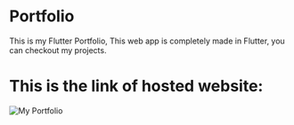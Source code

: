 # Portfolio
This is my Flutter Portfolio, This web app is completely made in Flutter, you can checkout my projects.

# This is the link of hosted website:

![My Portfolio](https://manav-motwani.github.io/Portfolio/) 
